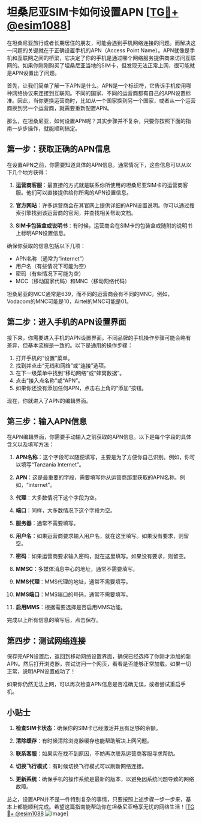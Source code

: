 # 坦桑尼亚SIM卡如何设置APN [[TG💪+ @esim1088](https://t.me/s/esim1088)]

在坦桑尼亚旅行或者长期居住的朋友，可能会遇到手机网络连接的问题。而解决这一问题的关键就在于正确设置手机的APN（Access Point Name）。APN就像是手机和互联网之间的桥梁，它决定了你的手机是通过哪个网络服务提供商来访问互联网的。如果你刚刚购买了坦桑尼亚当地的SIM卡，但发现无法正常上网，很可能就是APN设置出了问题。

首先，让我们简单了解一下APN是什么。APN是一个标识符，它告诉手机使用哪种网络协议来连接到互联网。不同的国家、不同的运营商都有自己的APN设置标准。因此，当你更换运营商时，比如从一个国家换到另一个国家，或者从一个运营商换到另一个运营商，就需要重新配置APN。

那么，在坦桑尼亚，如何设置APN呢？其实步骤并不复杂，只要你按照下面的指南一步步操作，就能顺利搞定。

## 第一步：获取正确的APN信息

在设置APN之前，你需要知道具体的APN信息。通常情况下，这些信息可以从以下几个地方获得：

1. **运营商客服**：最直接的方式就是联系你所使用的坦桑尼亚SIM卡的运营商客服。他们可以直接提供给你所需的APN设置信息。
   
2. **官方网站**：许多运营商会在其官网上提供详细的APN设置说明。你可以通过搜索引擎找到该运营商的官网，并查找相关帮助文档。

3. **SIM卡包装盒或说明书**：有时候，运营商会在SIM卡的包装盒或随附的说明书上标明APN设置信息。

确保你获取的信息包括以下几项：
- APN名称（通常为“internet”）
- 用户名（有些情况下可能为空）
- 密码（有些情况下可能为空）
- MCC（移动国家代码）和MNC（移动网络代码）

坦桑尼亚的MCC通常是639，而不同的运营商会有不同的MNC。例如，Vodacom的MNC可能是10，Airtel的MNC可能是01。

## 第二步：进入手机的APN设置界面

接下来，你需要进入手机的APN设置界面。不同品牌的手机操作步骤可能会略有差异，但基本流程是一致的。以下是通用的操作步骤：

1. 打开手机的“设置”菜单。
2. 找到并点击“无线和网络”或“连接”选项。
3. 在下一级菜单中找到“移动网络”或“蜂窝数据”。
4. 点击“接入点名称”或“APN”。
5. 如果你还没有添加任何APN，点击右上角的“添加”按钮。

现在，你就进入了APN的编辑界面。

## 第三步：输入APN信息

在APN编辑界面，你需要手动输入之前获取的APN信息。以下是每个字段的具体含义以及填写方法：

1. **APN名称**：这个字段可以随便填写，主要是为了方便你自己识别。例如，你可以填写“Tanzania Internet”。
   
2. **APN**：这是最重要的字段，需要填写你从运营商那里获取的APN名称。例如，“internet”。

3. **代理**：大多数情况下这个字段为空。

4. **端口**：同样，大多数情况下这个字段为空。

5. **服务器**：通常不需要填写。

6. **用户名**：如果运营商要求输入用户名，就在这里填写。如果没有要求，则留空。

7. **密码**：如果运营商要求输入密码，就在这里填写。如果没有要求，则留空。

8. **MMSC**：多媒体消息中心的地址，通常不需要填写。

9. **MMS代理**：MMS代理的地址，通常不需要填写。

10. **MMS端口**：MMS端口的号码，通常不需要填写。

11. **启用MMS**：根据需要选择是否启用MMS功能。

完成以上所有信息的填写后，点击保存。

## 第四步：测试网络连接

保存完APN设置后，返回到移动网络设置界面，确保已经选择了你刚才添加的新APN。然后打开浏览器，尝试访问一个网页，看看是否能够正常加载。如果一切正常，说明APN设置成功了！

如果你仍然无法上网，可以再次检查APN信息是否准确无误，或者尝试重启手机。

## 小贴士

1. **检查SIM卡状态**：确保你的SIM卡已经激活并且有足够的余额。
   
2. **清除缓存**：有时候清除浏览器缓存也能帮助解决上网问题。

3. **联系客服**：如果实在找不到原因，不妨再次联系运营商客服寻求帮助。

4. **切换飞行模式**：有时候切换飞行模式可以刷新网络连接。

5. **更新系统**：确保手机的操作系统是最新的版本，以避免因系统问题导致的网络故障。

总之，设置APN并不是一件特别复杂的事情，只要按照上述步骤一步一步来，基本上都能顺利完成。希望这篇指南能帮助你在坦桑尼亚畅享无忧的网络生活！[[TG💪+ @esim1088](https://t.me/s/esim1088) ![Image](https://i.postimg.cc/4NQfJmqS/Snipaste-2025-05-13-00-14-12.png)]
